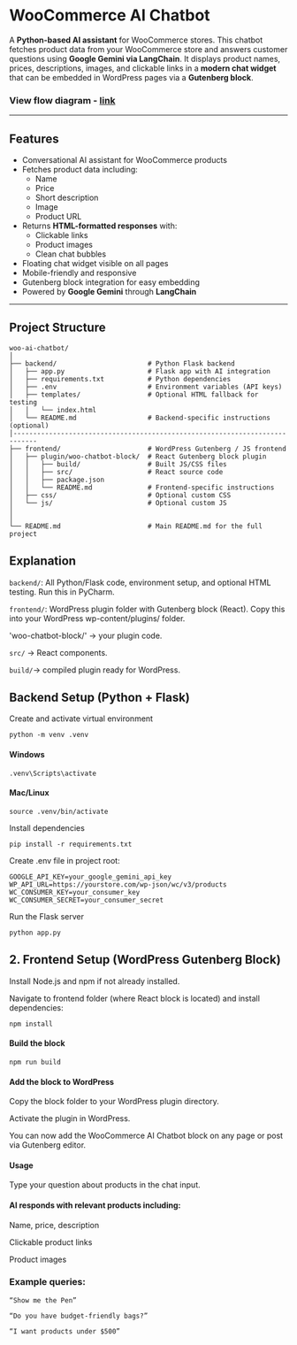 # WooCommerce AI Chatbot

A **Python-based AI assistant** for WooCommerce stores. This chatbot fetches product data from your WooCommerce store and answers customer questions using **Google Gemini via LangChain**. It displays product names, prices, descriptions, images, and clickable links in a **modern chat widget** that can be embedded in WordPress pages via a **Gutenberg block**.

### View flow diagram - [link](https://viewer.diagrams.net/?tags=%7B%7D&lightbox=1&highlight=0000ff&edit=_blank&layers=1&nav=1&title=woochatbot.drawio&dark=auto#R%3Cmxfile%3E%3Cdiagram%20name%3D%22Page-1%22%20id%3D%220UkqQFFutkzzMXLk0LOX%22%3E7Vpbc9o4FP4t%2B8DM9iEey3c%2FArk00ySlyXbS7puwBHhjLMYWAfrrV8KysSWFS2poJi2EYB1dLH3n0zk6x3Ts%2FnR5lcHZ5JYgnHQsEy079nnHsgLfYv%2B5YFUIHDssBOMsRoUIbAQP8Q8shKaQzmOE80ZDSkhC41lTGJE0xRFtyGCWkUWz2YgkzbvO4BgrgocIJqr0MUZ0IpZl%2BRv5RxyPJ%2BWdgSfWN4VlY7GSfAIRWdRE9kXH7meE0OJquuzjhGNX4lL0u3yhtppYhlO6T4fvwdf0n7Mr9ITQl%2Fur87Pef0%2F%2FntnFKM8wmYsFf81xJiZMVyUK%2BROmEV%2BO2bF7ZE6TOMX9CnEuHJGU9klCsnUHm70v%2BTR64wyiGG%2FqUpKyMXs5zcgT1nUYxUlSk4%2FWLyZHMJ9gJO72jDMaMyXdwCFOBiSPaUxSVjcklJJprUE3ice8gpIZk0JRitiE2Crt3oROE1YGYgGCfsAqywIBfkuYz4rVjuIln0eP6XPGK6fLMWe%2BARe5Y2Q4J%2FMswtcRn0%2BPFYurZqt5vr67qkGhVD57vKyJhEavMJlimq1YE1Fr2U7RRWwv2xdsW2zI6gnRpMbTUgbF9hhXI28YxC4EiQ4glKsQSiFTRuYpqlS5mMQUP8xgxGsXDKOmWjJCoVBuaLaDmWu6DcyAo2JmAw1olVFqHTVPQe0j60W4sZvgDP%2FVsdi45iPmE4LP%2FAuyTw%2BO%2BdUzjJNhgtfWjW1d0zXNLZiD3Zi3gDEoCVby0lIxBqYGY%2FdYEAcKxBFM%2BQTJnEM1H49xTtnVUHytseWgcUjZVFVMSwPAzEzCbOJuXGc4i9li%2BN4vOw02ot5M2DFL7Iy8sEa2WavjVQYfawjztalqaU9YgbNbX%2FYpDUm425DgFHW5i%2BdwJjDP40i2HXVDU7ic0olb23DDqHEoUFGroeJuIXGGE2a8nptHCR1S4g4DEqe0phTQ3ESVoSqHKHyN6FV3%2FdJAbrBjIAqzMabKQAxduKo1m%2FEG%2BcsTtj39fTY8KEbcsKLC9PVEKUGqMeXypvvwiYku77u3F4%2Bf7z%2F9nA9SjyRWFOkOMcgbeq7XkpcKJSxBaLi%2BuikdLf8Mxz7SvgRAgfume3fV%2F9i9vmsVZgRxMNLC7EUBHo6OA7OlM3x6jI8FsKUA%2FHlwcde9ZrKri9vrO37RHVy3C7aLA%2BTowA6soe0didNaL3NasJ3dbuYgXFGcsTCh8NTMPPNVKfYjHPlFBCFjbXt2aKOWPLrZxDrUQQ1UqEF4NKwPig32OKfKuLr8rTUY65capRavlvAuDWNlrx3DdlXMQXhie63GFgrqjdhaG97XUFeC6EQKwquKV0bpcmC9wMOEjEluLEiGZiykzlXdm2bXP%2B8qul9nG1rQreNIutX6Yp3lkk9a7enV363XRtpGHN5Yhdtjf2xe%2FeLjnvPwkkkMy9UIdTJfFQK1GfsCujvIQp3MV4VAbcZL5aybQp3Md9UZy72BpjeQerO%2FP3C2DOdBScX65k%2F4XjtDMHv6mzWBYDRyrCJdsj6qBwCFH3Q%2B4V0mFqMJpEOeUFbyrk2YXDhC3KYJmDDi7w8tOUKnefCoHGPdUgYaSxkcy1KqqZ9H5kkGa0%2FC13%2FJ%2Ft9jGPFI9jJj6sEpUmwpWz1tKlZ3OtG4nyZdhUghjMyraYwQv7WUxGhBP0A6hLuaQ4ouZWwfzZOpqZ7Bik4Iz871YPT0rrXhSTkeV3NM1%2BVJj6aNMiRrL%2FHGwMlW33iVYQKvFHznteyE7JaC82W9%2FfmqXqqlSQvhMqbfigFCS5T5gGemYXq%2BEGwG5IVVrSAP96IeC5u7BS1hWor82TaOiwPkG8ks2pKNrgLxQzOL8kBWIA30QmaxreRfteHaZys%2FttS5uoungpKc5KBGSdPwXOuEjCyZtpOS3ptipHJqkNMQ%2BzKySuCV1DZPzMg9MkoHMrI0dg1WuVs5dcDDjt2MeltPRVzLazJFfgS1t%2B1yJco57mmZskdmpowFRgleCsr0DmNPqZTC8Za%2FsLGN7XmvN6JrT36g5L9S154bGs2n%2Fspsjq3tffI1%2B2o7Z5OlryCBX%2FataBCGEi%2FWglZ4oT23VsKfZYai0FefYWSSWTLJjs0MNT79Msf5OvPwbuMex5Z2NlADn5NGoZYahd7jfEbSHP8%2BWrB%2BtRbKgX8rLcg%2Fz6iCqF%2BmBTWq6vO02JK%2BXyV4vmSQfrkSrD9KOOJOYMXNb68LV775Abt98T8%3D%3C%2Fdiagram%3E%3C%2Fmxfile%3E)
---

## Features

- Conversational AI assistant for WooCommerce products
- Fetches product data including:
  - Name
  - Price
  - Short description
  - Image
  - Product URL
- Returns **HTML-formatted responses** with:
  - Clickable links
  - Product images
  - Clean chat bubbles
- Floating chat widget visible on all pages
- Mobile-friendly and responsive
- Gutenberg block integration for easy embedding
- Powered by **Google Gemini** through **LangChain**

---

## Project Structure
```
woo-ai-chatbot/
│
├── backend/                       # Python Flask backend
│   ├── app.py                     # Flask app with AI integration
│   ├── requirements.txt           # Python dependencies
│   ├── .env                       # Environment variables (API keys)
│   ├── templates/                 # Optional HTML fallback for testing
│   │   └── index.html
│   └── README.md                  # Backend-specific instructions (optional)
│----------------------------------------------------------------------------
├── frontend/                      # WordPress Gutenberg / JS frontend
│   ├── plugin/woo-chatbot-block/  # React Gutenberg block plugin
│   │   ├── build/                 # Built JS/CSS files
│   │   ├── src/                   # React source code
│   │   ├── package.json
│   │   └── README.md              # Frontend-specific instructions
│   ├── css/                       # Optional custom CSS
│   └── js/                        # Optional custom JS
│
│
└── README.md                      # Main README.md for the full project
```
## Explanation

`backend/`: All Python/Flask code, environment setup, and optional HTML testing. Run this in PyCharm.

`frontend/`: WordPress plugin folder with Gutenberg block (React). Copy this into your WordPress wp-content/plugins/ folder.

'woo-chatbot-block/' → your plugin code.

`src/` → React components.

`build/`→ compiled plugin ready for WordPress.

## Backend Setup (Python + Flask)

Create and activate virtual environment
```
python -m venv .venv
```
#### Windows
```
.venv\Scripts\activate
```
#### Mac/Linux
```
source .venv/bin/activate
```

Install dependencies
```
pip install -r requirements.txt
```

Create .env file in project root:
```
GOOGLE_API_KEY=your_google_gemini_api_key
WP_API_URL=https://yourstore.com/wp-json/wc/v3/products
WC_CONSUMER_KEY=your_consumer_key
WC_CONSUMER_SECRET=your_consumer_secret
```

Run the Flask server
````
python app.py
````
## 2. Frontend Setup (WordPress Gutenberg Block)

Install Node.js and npm if not already installed.

Navigate to frontend folder (where React block is located) and install dependencies:
```
npm install
```

#### Build the block
```
npm run build
```

#### Add the block to WordPress

Copy the block folder to your WordPress plugin directory.

Activate the plugin in WordPress.

You can now add the WooCommerce AI Chatbot block on any page or post via Gutenberg editor.

#### Usage

Type your question about products in the chat input.

#### AI responds with relevant products including:

Name, price, description

Clickable product links

Product images

### Example queries:
```
“Show me the Pen”

“Do you have budget-friendly bags?”

“I want products under $500”
```

